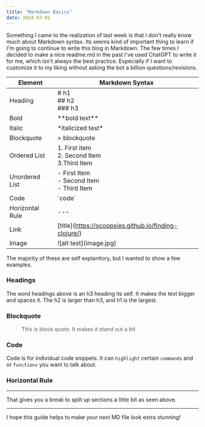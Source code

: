 ```yaml
---
title: "Markdown Basics"
date: 2024-07-01
---
```


Something I came to the realization of last week is that I don't really know much about Markdown syntax. Its seems kind
of important thing to learn if I'm going to continue to write this blog in Markdown. The few times I decided to make a 
nice readme.md in the past I've used ChatGPT to write it for me, which isn't always the best practice. Especially if I 
want to customize it to my liking without asking the bot a billion questions/revisions.



| Element        | Markdown Syntax                                         |
|----------------|---------------------------------------------------------|
| Heading        | # h1<br/>## h2<br/>### h3                               |  
| Bold           | \*\*bold text**                                         |  
| Italic         | \*italicized test*                                      |  
| Blockquote     | > blockquote                                            |  
| Ordered List   | 1. First item<br/>2. Second Item</br>3.Third Item       |  
| Unordered List | - First Item <br/> - Second Item <br/> - Third Item     |  
| Code           | \`code`                                                 |  
| Horizontal Rule | ---                                                     |
| Link           | \[title]\(https://scoopsies.github.io/finding-clojure/) | 
| Image          | \![alt test]\(image.jpg)                                | 

The majority of these are self explanitory, but I wanted to show a few examples.

### Headings

The word headings above is an h3 heading its self. It makes the text bigger and spaces it. The h2 is larger than h3, and
h1 is the largest.

### Blockquote

> This is block quote. It makes it stand out a bit.

### Code
Code is for individual code snippets. It can `highlight` certain `commands` and or `functions` you want to talk about.

### Horizontal Rule

---

That gives you a break to split up sections a little bit as seen above.

---

I hope this guide helps to make your next MD file look extra stunning!
